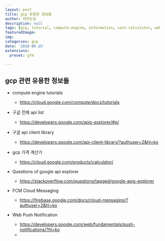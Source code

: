 ```yaml
---
layout: post
title: gcp 유용한 정보들
author: 하얀눈길
description: null
tags: [gcp, tutorial, compute-engine, information, cost-calculator, web-push, fcm]
featuredImage: 
img: 
categories: gcp
date: '2018-06-25'
extensions:
  preset: gfm

---
```




## gcp 관련 유용한 정보들

- compute engine tutorials
	- https://cloud.google.com/compute/docs/tutorials

- 구글 전체 api list
	- https://developers.google.com/apis-explorer/#p/

- 구글 api client library
	- https://developers.google.com/api-client-library/?authuser=2&hl=ko

- gcp 가격 계산기  
	- https://cloud.google.com/products/calculator/

- Questions of google api explorer
	- https://stackoverflow.com/questions/tagged/google-apis-explorer

- FCM Cloud Messaging
	- https://firebase.google.com/docs/cloud-messaging/?authuser=2&hl=ko

- Web Push Notification
	- https://developers.google.com/web/fundamentals/push-notifications/?hl=ko
	- 

